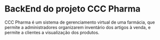 # BackEnd do projeto CCC Pharma

CCC Pharma é um sistema de gerenciamento virtual de uma farmácia, que permite a administradores organizarem inventário dos artigos à venda, e permite a clientes a visualização dos produtos.

